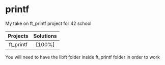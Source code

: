 # printf

My take on ft_printf project for 42 school

| Projects      | Solutions  |
| :--------------:| :----------:|
| ft_printf | [100%]|


You will need to have the libft folder inside ft_printf folder in order to work
